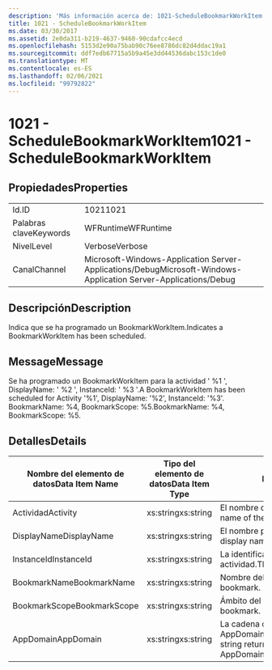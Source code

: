 ```yaml
---
description: 'Más información acerca de: 1021-ScheduleBookmarkWorkItem'
title: 1021 - ScheduleBookmarkWorkItem
ms.date: 03/30/2017
ms.assetid: 2e0da311-b219-4637-9460-90cdafcc4ecd
ms.openlocfilehash: 5153d2e90a75bab90c76ee8786dc82d4ddac19a1
ms.sourcegitcommit: ddf7edb67715a5b9a45e3dd44536dabc153c1de0
ms.translationtype: MT
ms.contentlocale: es-ES
ms.lasthandoff: 02/06/2021
ms.locfileid: "99792822"
---
```

# <a name="1021---schedulebookmarkworkitem"></a><span data-ttu-id="35689-103">1021 - ScheduleBookmarkWorkItem</span><span class="sxs-lookup"><span data-stu-id="35689-103">1021 - ScheduleBookmarkWorkItem</span></span>

## <a name="properties"></a><span data-ttu-id="35689-104">Propiedades</span><span class="sxs-lookup"><span data-stu-id="35689-104">Properties</span></span>  
  
|||  
|-|-|  
|<span data-ttu-id="35689-105">Id.</span><span class="sxs-lookup"><span data-stu-id="35689-105">ID</span></span>|<span data-ttu-id="35689-106">1021</span><span class="sxs-lookup"><span data-stu-id="35689-106">1021</span></span>|  
|<span data-ttu-id="35689-107">Palabras clave</span><span class="sxs-lookup"><span data-stu-id="35689-107">Keywords</span></span>|<span data-ttu-id="35689-108">WFRuntime</span><span class="sxs-lookup"><span data-stu-id="35689-108">WFRuntime</span></span>|  
|<span data-ttu-id="35689-109">Nivel</span><span class="sxs-lookup"><span data-stu-id="35689-109">Level</span></span>|<span data-ttu-id="35689-110">Verbose</span><span class="sxs-lookup"><span data-stu-id="35689-110">Verbose</span></span>|  
|<span data-ttu-id="35689-111">Canal</span><span class="sxs-lookup"><span data-stu-id="35689-111">Channel</span></span>|<span data-ttu-id="35689-112">Microsoft-Windows-Application Server-Applications/Debug</span><span class="sxs-lookup"><span data-stu-id="35689-112">Microsoft-Windows-Application Server-Applications/Debug</span></span>|  
  
## <a name="description"></a><span data-ttu-id="35689-113">Descripción</span><span class="sxs-lookup"><span data-stu-id="35689-113">Description</span></span>  

 <span data-ttu-id="35689-114">Indica que se ha programado un BookmarkWorkItem.</span><span class="sxs-lookup"><span data-stu-id="35689-114">Indicates a BookmarkWorkItem has been scheduled.</span></span>  
  
## <a name="message"></a><span data-ttu-id="35689-115">Message</span><span class="sxs-lookup"><span data-stu-id="35689-115">Message</span></span>  

 <span data-ttu-id="35689-116">Se ha programado un BookmarkWorkItem para la actividad ' %1 ', DisplayName: ' %2 ', InstanceId: ' %3 '.</span><span class="sxs-lookup"><span data-stu-id="35689-116">A BookmarkWorkItem has been scheduled for Activity '%1', DisplayName: '%2', InstanceId: '%3'.</span></span>  <span data-ttu-id="35689-117">BookmarkName: %4, BookmarkScope: %5.</span><span class="sxs-lookup"><span data-stu-id="35689-117">BookmarkName: %4, BookmarkScope: %5.</span></span>  
  
## <a name="details"></a><span data-ttu-id="35689-118">Detalles</span><span class="sxs-lookup"><span data-stu-id="35689-118">Details</span></span>  
  
|<span data-ttu-id="35689-119">Nombre del elemento de datos</span><span class="sxs-lookup"><span data-stu-id="35689-119">Data Item Name</span></span>|<span data-ttu-id="35689-120">Tipo del elemento de datos</span><span class="sxs-lookup"><span data-stu-id="35689-120">Data Item Type</span></span>|<span data-ttu-id="35689-121">Descripción</span><span class="sxs-lookup"><span data-stu-id="35689-121">Description</span></span>|  
|--------------------|--------------------|-----------------|  
|<span data-ttu-id="35689-122">Actividad</span><span class="sxs-lookup"><span data-stu-id="35689-122">Activity</span></span>|<span data-ttu-id="35689-123">xs:string</span><span class="sxs-lookup"><span data-stu-id="35689-123">xs:string</span></span>|<span data-ttu-id="35689-124">El nombre de tipo de la actividad.</span><span class="sxs-lookup"><span data-stu-id="35689-124">The type name of the activity.</span></span>|  
|<span data-ttu-id="35689-125">DisplayName</span><span class="sxs-lookup"><span data-stu-id="35689-125">DisplayName</span></span>|<span data-ttu-id="35689-126">xs:string</span><span class="sxs-lookup"><span data-stu-id="35689-126">xs:string</span></span>|<span data-ttu-id="35689-127">El nombre para mostrar de la actividad.</span><span class="sxs-lookup"><span data-stu-id="35689-127">The display name of the activity.</span></span>|  
|<span data-ttu-id="35689-128">InstanceId</span><span class="sxs-lookup"><span data-stu-id="35689-128">InstanceId</span></span>|<span data-ttu-id="35689-129">xs:string</span><span class="sxs-lookup"><span data-stu-id="35689-129">xs:string</span></span>|<span data-ttu-id="35689-130">La identificación de instancia de la actividad.</span><span class="sxs-lookup"><span data-stu-id="35689-130">The instance id of the activity.</span></span>|  
|<span data-ttu-id="35689-131">BookmarkName</span><span class="sxs-lookup"><span data-stu-id="35689-131">BookmarkName</span></span>|<span data-ttu-id="35689-132">xs:string</span><span class="sxs-lookup"><span data-stu-id="35689-132">xs:string</span></span>|<span data-ttu-id="35689-133">Nombre del marcador.</span><span class="sxs-lookup"><span data-stu-id="35689-133">The name of the bookmark.</span></span>|  
|<span data-ttu-id="35689-134">BookmarkScope</span><span class="sxs-lookup"><span data-stu-id="35689-134">BookmarkScope</span></span>|<span data-ttu-id="35689-135">xs:string</span><span class="sxs-lookup"><span data-stu-id="35689-135">xs:string</span></span>|<span data-ttu-id="35689-136">Ámbito del marcador.</span><span class="sxs-lookup"><span data-stu-id="35689-136">The scope of the bookmark.</span></span>|  
|<span data-ttu-id="35689-137">AppDomain</span><span class="sxs-lookup"><span data-stu-id="35689-137">AppDomain</span></span>|<span data-ttu-id="35689-138">xs:string</span><span class="sxs-lookup"><span data-stu-id="35689-138">xs:string</span></span>|<span data-ttu-id="35689-139">La cadena devuelta por AppDomain.CurrentDomain.FriendlyName.</span><span class="sxs-lookup"><span data-stu-id="35689-139">The string returned by AppDomain.CurrentDomain.FriendlyName.</span></span>|
